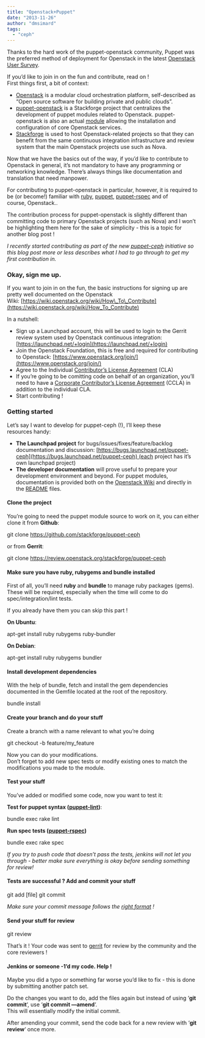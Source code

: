 ```yaml
---
title: "Openstack+Puppet"
date: "2013-11-26"
author: "dmsimard"
tags: 
  - "ceph"
---
```


Thanks to the hard work of the puppet-openstack community, Puppet was the preferred method of deployment for Openstack in the latest [Openstack User Survey](http://www.openstack.org/blog/2013/11/openstack-user-survey-october-2013/).

If you’d like to join in on the fun and contribute, read on !    
First things first, a bit of context:

- [Openstack](http://www.openstack.org/) is a modular cloud orchestration platform, self-described as “Open source software for building private and public clouds”.
- [puppet-openstack](https://wiki.openstack.org/wiki/Puppet-openstack) is a Stackforge project that centralizes the development of puppet modules related to Openstack. puppet-openstack is also an actual [module](https://github.com/stackforge/puppet-openstack) allowing the installation and configuration of core Openstack services.
- [Stackforge](http://ci.openstack.org/stackforge.html) is used to host Openstack-related projects so that they can benefit from the same continuous integration infrastructure and review system that the main Openstack projects use such as Nova.

Now that we have the basics out of the way, if you’d like to contribute to Openstack in general, it’s not mandatory to have any programming or networking knowledge. There’s always things like documentation and translation that need manpower.

For contributing to puppet-openstack in particular, however, it is required to be (or become!) familiar with [ruby](https://www.ruby-lang.org/en/), [puppet](http://puppetlabs.com/puppet/what-is-puppet), [puppet-rspec](http://rspec-puppet.com/tutorial/) and of course, Openstack..

The contribution process for puppet-openstack is slightly different than committing code to primary Openstack projects (such as Nova) and I won’t be highlighting them here for the sake of simplicity - this is a topic for another blog post !

_I recently started contributing as part of the new [puppet-ceph](https://github.com/stackforge/puppet-ceph) initiative so this blog post more or less describes what I had to go through to get my first contribution in._

### Okay, sign me up.

If you want to join in on the fun, the basic instructions for signing up are pretty well documented on the Openstack Wiki: [https://wiki.openstack.org/wiki/How\_To\_Contribute](https://wiki.openstack.org/wiki/How_To_Contribute)

In a nutshell:

- Sign up a Launchpad account, this will be used to login to the Gerrit review system used by Openstack continuous integration: [https://launchpad.net/+login](https://launchpad.net/+login)
- Join the Openstack Foundation, this is free and required for contributing to Openstack: [https://www.openstack.org/join/](https://www.openstack.org/join/)
- Agree to the Individual [Contributor’s License Agreement](https://review.openstack.org/#/settings/agreements) (CLA)
- If you’re going to be comitting code on behalf of an organization, you’ll need to have a [Corporate Contributor’s License Agreement](https://wiki.openstack.org/wiki/HowToUpdateCorporateCLA) (CCLA) in addition to the individual CLA.
- Start contributing !

### Getting started

Let’s say I want to develop for puppet-ceph (!), I’ll keep these resources handy:

- **The Launchpad project** for bugs/issues/fixes/feature/backlog documentation and discussion: [https://bugs.launchpad.net/puppet-ceph](https://bugs.launchpad.net/puppet-ceph) (each project has it’s own launchpad project)
- **The developer documentation** will prove useful to prepare your development environment and beyond. For puppet modules, documentation is provided both on the [Openstack Wiki](https://wiki.openstack.org/wiki/Puppet-openstack) and directly in the [README](https://github.com/stackforge/puppet-ceph/blob/master/README.md) files.

#### Clone the project

You’re going to need the puppet module source to work on it, you can either clone it from **Github**:

git clone https://github.com/stackforge/puppet-ceph

or from **Gerrit**:

git clone https://review.openstack.org/stackforge/puppet-ceph

#### Make sure you have ruby, rubygems and bundle installed

First of all, you’ll need **ruby** and **bundle** to manage ruby packages (gems).  
These will be required, especially when the time will come to do spec/integration/lint tests.

If you already have them you can skip this part !

**On Ubuntu**:

apt-get install ruby rubygems ruby-bundler

**On Debian**:

apt-get install ruby rubygems bundler

#### Install development dependencies

With the help of bundle, fetch and install the gem dependencies documented in the Gemfile located at the root of the repository.

bundle install

#### Create your branch and do your stuff

Create a branch with a name relevant to what you’re doing

git checkout -b feature/my\_feature

Now you can do your modifications.  
Don’t forget to add new spec tests or modify existing ones to match the modifications you made to the module.

#### Test your stuff

You’ve added or modified some code, now you want to test it:

**Test for puppet syntax ([puppet-lint](http://puppet-lint.com/))**:

bundle exec rake lint

**Run spec tests ([puppet-rspec](http://rspec-puppet.com/))**

bundle exec rake spec

_If you try to push code that doesn’t pass the tests, jenkins will not let you through - better make sure everything is okay before sending something for review!_

#### Tests are successful ? Add and commit your stuff

git add \[file\] git commit

_Make sure your commit message follows the [right format](https://wiki.openstack.org/wiki/Gerrit_Workflow#Committing_Changes) !_

#### Send your stuff for review

git review

That’s it ! Your code was sent to [gerrit](https://review.openstack.org/#/q/status:open,n,z) for review by the community and the core reviewers !

#### Jenkins or someone -1’d my code. Help !

Maybe you did a typo or something far worse you’d like to fix - this is done by submitting another patch set.

Do the changes you want to do, add the files again but instead of using ‘**git commit**‘, use ‘**git commit —amend**‘.  
This will essentially modify the initial commit.

After amending your commit, send the code back for a new review with ‘**git review**‘ once more.
